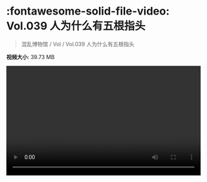 # :fontawesome-solid-file-video: Vol.039 人为什么有五根指头

> 混乱博物馆 / Vol / Vol.039 人为什么有五根指头

**视频大小**: 39.73 MB

<video id="V-c12c6fa27eb8583da8bccbae7a630195" width="512" height="288" preload="none" playsinline webkit-playsinline></video>